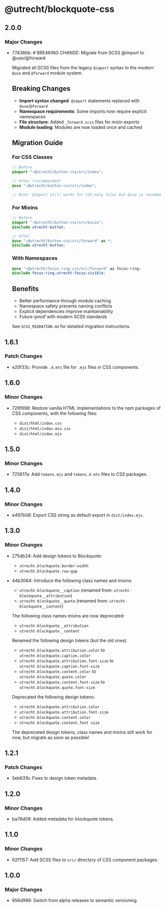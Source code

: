 # @utrecht/blockquote-css

## 2.0.0

### Major Changes

- 77438bb: # BREAKING CHANGE: Migrate from SCSS @import to @use/@forward

  Migrated all SCSS files from the legacy `@import` syntax to the modern `@use` and `@forward` module system.

  ## Breaking Changes

  - **Import syntax changed**: `@import` statements replaced with `@use`/`@forward`
  - **Namespace requirements**: Some imports now require explicit namespaces
  - **File structure**: Added `_forward.scss` files for mixin exports
  - **Module loading**: Modules are now loaded once and cached

  ## Migration Guide

  ### For CSS Classes

  ```scss
  // Before
  @import "~@utrecht/button-css/src/index";

  // After (recommended)
  @use "~@utrecht/button-css/src/index";

  // Note: @import still works for CSS-only files but @use is recommended
  ```

  ### For Mixins

  ```scss
  // Before
  @import "~@utrecht/button-css/src/mixin";
  @include utrecht-button;

  // After
  @use "~@utrecht/button-css/src/forward" as *;
  @include utrecht-button;
  ```

  ### With Namespaces

  ```scss
  @use "~@utrecht/focus-ring-css/src/forward" as focus-ring;
  @include focus-ring.utrecht-focus-visible;
  ```

  ## Benefits

  - Better performance through module caching
  - Namespace safety prevents naming conflicts
  - Explicit dependencies improve maintainability
  - Future-proof with modern SCSS standards

  See `SCSS_MIGRATION.md` for detailed migration instructions.

## 1.6.1

### Patch Changes

- e20f33c: Provide `.d.mts` file for `.mjs` files in CSS components.

## 1.6.0

### Minor Changes

- 729f698: Restore vanilla HTML implementations to the npm packages of CSS components, with the following files:

  - `dist/html/index.css`
  - `dist/html/index.min.css`
  - `dist/html/index.mjs`

## 1.5.0

### Minor Changes

- 725617a: Add `tokens.mjs` and `tokens.d.mts` files to CSS packages.

## 1.4.0

### Minor Changes

- e497b08: Export CSS string as default export in `dist/index.mjs`.

## 1.3.0

### Minor Changes

- 275db34: Add design tokens to Blockquote:

  - `utrecht.blockquote.border-width`
  - `utrecht.blockquote.row-gap`

- 44b3064: Introduce the following class names and mixins:

  - `utrecht-blockquote__caption` (renamed from: `utrecht-blockquote__attribution`)
  - `utrecht-blockquote__quote` (renamed from: `utrecht-blockquote__content`)

  The following class names mixins are now deprecated:

  - `utrecht-blockquote__attribution`
  - `utrecht-blockquote__content`

  Renamed the following design tokens (but the old ones)

  - `utrecht.blockquote.attribution.color` to `utrecht.blockquote.caption.color`
  - `utrecht.blockquote.attribution.font-size` to `utrecht.blockquote.caption.font-size`
  - `utrecht.blockquote.content.color` to `utrecht.blockquote.quote.color`
  - `utrecht.blockquote.content.font-size` to `utrecht.blockquote.quote.font-size`

  Deprecated the following design tokens:

  - `utrecht.blockquote.attribution.color`
  - `utrecht.blockquote.attribution.font-size`
  - `utrecht.blockquote.content.color`
  - `utrecht.blockquote.content.font size`

  The deprecated design tokens, class names and mixins still work for now, but migrate as soon as possible!

## 1.2.1

### Patch Changes

- 5eb631b: Fixes to design token metadata.

## 1.2.0

### Minor Changes

- ba76d08: Added metadata for blockquote tokens.

## 1.1.0

### Minor Changes

- 62f1157: Add SCSS files to `src/` directory of CSS component packages.

## 1.0.0

### Major Changes

- 856d996: Switch from alpha releases to semantic versioning.
